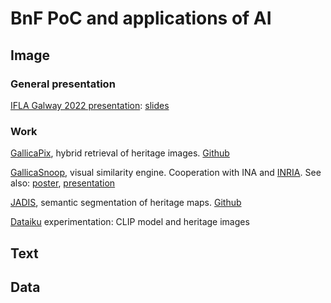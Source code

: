 # BnF PoC and applications of AI 



## Image

### General presentation

[IFLA Galway 2022 presentation](https://www.universityofgalway.ie/ifla/abstracts/): [slides](https://docs.google.com/presentation/d/1RbUvVw8mr3DVKfKncGBMeq9s0mbDT_LEmNfpgZ8Zuws/) 

### Work

[GallicaPix](https://gallicapix.bnf.fr/), hybrid retrieval of heritage images. [Github](https://github.com/altomator/Image_Retrieval) 

[GallicaSnoop](https://snoop.inria.fr/bnf/login), visual similarity engine. Cooperation with INA and [INRIA](https://hal.science/hal-02096036).
See also: [poster](https://www.bnf.fr/sites/default/files/2022-05/Poster_Gallica_Snoop.pdf), [presentation](https://www.culture.gouv.fr/Media/Thematiques/Innovation-numerique/Folder/Atelier-INRIA-2019/GallicaSnoop)

[JADIS](https://bnf-jadis.github.io), semantic segmentation of heritage maps. [Github](https://github.com/BnF-jadis)

[Dataiku](https://gallery.dataiku.com/projects/EX_CLIP/) experimentation: CLIP model and heritage images



## Text



## Data
